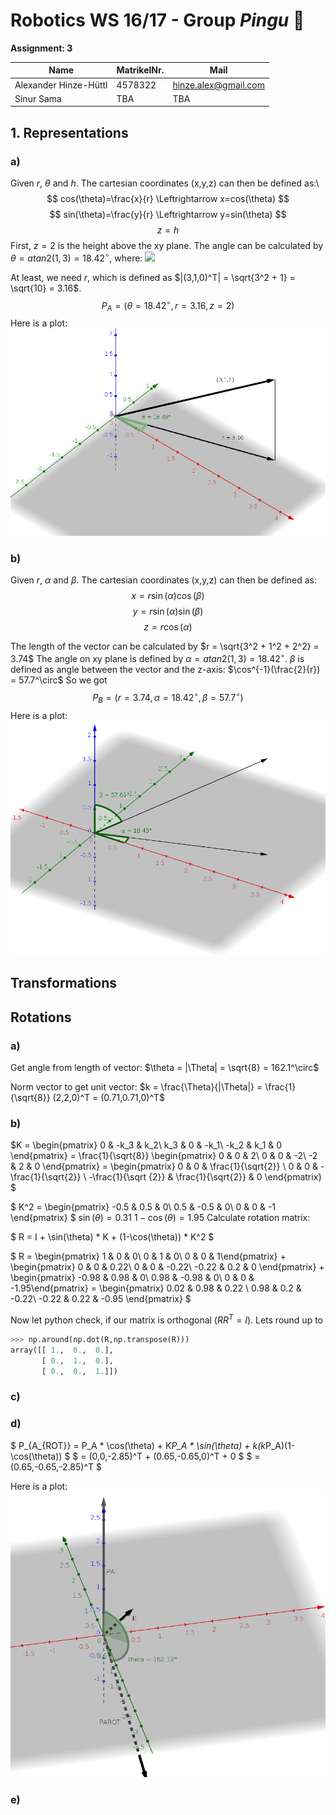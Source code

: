 # Robotics WS 16/17 - Group _Pingu_ 🐧

__Assignment: 3__

|  Name                      | MatrikelNr.   | Mail                       |
|----------------------------|---------------|----------------------------|
| Alexander Hinze-Hüttl      | 4578322       | hinze.alex@gmail.com       |
| Sinur Sama                 |  TBA          |          TBA               |

## 1. Representations

### a)
Given $r$, $\theta$ and $h$. The cartesian coordinates (x,y,z) can then be defined as:\\
$$
cos(\theta)=\frac{x}{r} \Leftrightarrow x=cos(\theta)
$$
$$
sin(\theta)=\frac{y}{r} \Leftrightarrow y=sin(\theta)
$$
$$
z=h
$$
First, $z=2$ is the height above the xy plane. The angle can be calculated by
$\theta = atan2(1,3 ) = 18.42^\circ$, where:
 ![](https://wikimedia.org/api/rest_v1/media/math/render/svg/174e1931034cc4c35aaedfdb2a3cd06c9247d850)

At least, we need $r$, which is defined as $|(3,1,0)^T| = \sqrt{3^2 + 1} = \sqrt{10} = 3.16$.
$$
P_A = (\theta = 18.42^\circ , r = 3.16 , z=2)
$$
Here is a plot:
![](img3.png)

### b)
Given $r$, $\alpha$ and $\beta$. The cartesian coordinates (x,y,z) can then be defined as:
$$
x=r\sin(\alpha)\cos(\beta)
$$
$$
y=r\sin(\alpha)\sin(\beta)
$$
$$
z=r\cos(\alpha)
$$

The length of the vector can be calculated by $r = \sqrt{3^2 + 1^2 + 2^2} = 3.74$
The angle on xy plane is defined by $\alpha = atan2(1,3) = 18.42^\circ$.
$\beta$ is defined as angle between the vector and the z-axis: $\cos^{-1}(\frac{2}{r}) = 57.7^\circ$
So we got $$P_B = (r=3.74, \alpha = 18.42^\circ, \beta = 57.7^\circ) $$
Here is a plot:
![](img4.png)


## Transformations

## Rotations
### a)
Get angle from length of vector:
$\theta = |\Theta| = \sqrt{8} = 162.1^\circ$

Norm vector to get unit vector:
$k = \frac{\Theta}{|\Theta|} = \frac{1}{\sqrt{8}} (2,2,0)^T = (0.71,0.71,0)^T$


### b)

$K = \begin{pmatrix}
0 & -k_3 & k_2\\
k_3 & 0 & -k_1\\
-k_2 & k_1 & 0
\end{pmatrix} =  \frac{1}{\sqrt{8}} \begin{pmatrix}
0 & 0 & 2\\
0 & 0 & -2\\
-2 & 2 & 0
\end{pmatrix} = \begin{pmatrix}
0 & 0 & \frac{1}{\sqrt{2}} \\
0 & 0 & -\frac{1}{\sqrt{2}} \\
-\frac{1}{\sqrt {2}}  & \frac{1}{\sqrt{2}} & 0
\end{pmatrix}
$



$
K^2 = \begin{pmatrix}
-0.5 & 0.5 & 0\\
0.5 & -0.5 & 0\\
0 &  0 & -1
\end{pmatrix}
$
$\sin(\theta) = 0.31$
$1-\cos(\theta) = 1.95$
Calculate rotation matrix:

$
R = I + \sin(\theta) * K + (1-\cos(\theta)) * K^2
$

$
R = \begin{pmatrix} 1 & 0 & 0\\ 0 & 1 & 0\\ 0 & 0 & 1\end{pmatrix} +
\begin{pmatrix} 0 & 0 & 0.22\\ 0 & 0 & -0.22\\ -0.22 & 0.2 & 0 \end{pmatrix} +
\begin{pmatrix} -0.98 & 0.98 & 0\\ 0.98 & -0.98 & 0\\ 0 & 0 & -1.95\end{pmatrix}
= \begin{pmatrix} 0.02 & 0.98 & 0.22 \\ 0.98 & 0.2 & -0.22\\ -0.22 & 0.22 & -0.95 \end{pmatrix}
$


Now let python check, if our matrix is orthogonal ($RR^T = I$). Lets round up
to
```python
>>> np.around(np.dot(R,np.transpose(R)))
array([[ 1.,  0.,  0.],
       [ 0.,  1.,  0.],
       [ 0.,  0.,  1.]])
```

### c)

### d)
$
P_{A_{ROT}} = P_A * \cos(\theta) + K*P_A  * \sin(\theta) + k(k*P_A)(1-\cos(\theta))
$
$
= (0,0,-2.85)^T + (0.65,-0.65,0)^T + 0
$
$
= (0.65,-0.65,-2.85)^T
$

Here is a plot:
![](img5.png)
### e)
